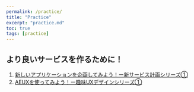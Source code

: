 ```yaml
---
permalink: /practice/
title: "Practice"
excerpt: "practice.md"
toc: true
tags: [practice]
---
```


## より良いサービスを作るために！

1.  [新しいアプリケーションを企画してみよう！ー新サービス計画シリーズ①](https://leejoowon97.github.io/second/)
2.  [AEUXを使ってみよう！ー趣味UXデザインシリーズ①](https://leejoowon97.github.io/third/)
